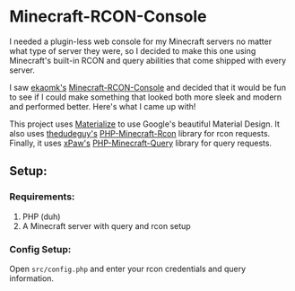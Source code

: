 # Minecraft-RCON-Console
I needed a plugin-less web console for my Minecraft servers no matter what type of server they were, so I decided to make this one using Minecraft's built-in RCON and query abilities that come shipped with every server.

I saw <a href="https://github.com/ekaomk">ekaomk's</a> <a href="https://github.com/ekaomk/Minecraft-RCON-Console">Minecraft-RCON-Console</a> and decided that it would be fun to see if I could make something that looked both more sleek and modern and performed better. Here's what I came up with!

This project uses <a href="http://materializecss.com/">Materialize</a> to use Google's beautiful Material Design. It also uses <a href="https://github.com/thedudeguy">thedudeguy's</a> <a href="https://github.com/thedudeguy/PHP-Minecraft-Rcon">PHP-Minecraft-Rcon</a> library for rcon requests. Finally, it uses <a href="https://github.com/xPaw">xPaw's</a> <a href="https://github.com/xPaw/PHP-Minecraft-Query">PHP-Minecraft-Query</a> library for query requests.

## Setup:
### Requirements:
1. PHP (duh)
2. A Minecraft server with query and rcon setup

### Config Setup:
Open ```src/config.php``` and enter your rcon credentials and query information.